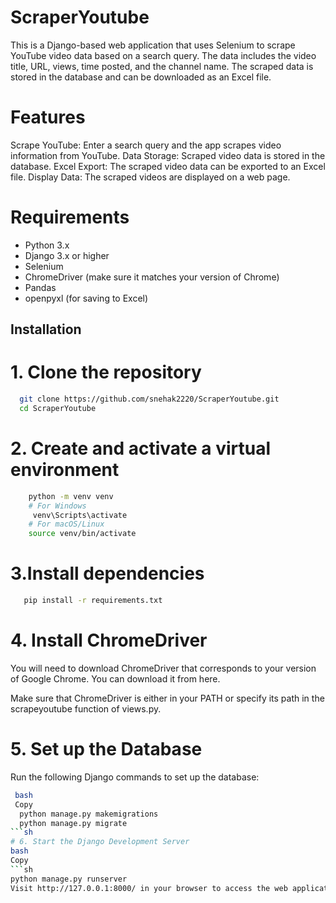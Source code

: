 # ScraperYoutube
This is a Django-based web application that uses Selenium to scrape YouTube video data based on a search query. The data includes the video title, URL, views, time posted, and the channel name. The scraped data is stored in the database and can be downloaded as an Excel file.
# Features
Scrape YouTube: Enter a search query and the app scrapes video information from YouTube.
Data Storage: Scraped video data is stored in the database.
Excel Export: The scraped video data can be exported to an Excel file.
Display Data: The scraped videos are displayed on a web page.
# Requirements
- Python 3.x
- Django 3.x or higher
- Selenium
- ChromeDriver (make sure it matches your version of Chrome)
- Pandas
- openpyxl (for saving to Excel)
## Installation
# 1. Clone the repository
 ```sh
   git clone https://github.com/snehak2220/ScraperYoutube.git
   cd ScraperYoutube
```
# 2. Create and activate a virtual environment
```sh
    python -m venv venv
    # For Windows
     venv\Scripts\activate
    # For macOS/Linux
    source venv/bin/activate
```
# 3.Install dependencies
```sh
   pip install -r requirements.txt
```
# 4. Install ChromeDriver
You will need to download ChromeDriver that corresponds to your version of Google Chrome. You can download it from here.

Make sure that ChromeDriver is either in your PATH or specify its path in the scrapeyoutube function of views.py.

# 5. Set up the Database
Run the following Django commands to set up the database:
```sh
 bash
 Copy
  python manage.py makemigrations
  python manage.py migrate
```sh
# 6. Start the Django Development Server
bash
Copy
```sh
python manage.py runserver
Visit http://127.0.0.1:8000/ in your browser to access the web application.
```

